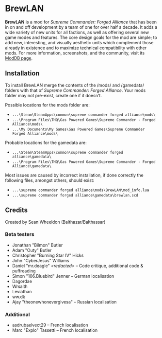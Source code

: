 # BrewLAN

**BrewLAN** is a mod for *Supreme Commander: Forged Alliance* that has been in on and
off development by a team of one for over half a decade. It adds a wide variety
of new units for all factions, as well as offering several new game modes and
features. The core design goals for the mod are simple; to add new, interesting,
and visually aesthetic units which complement those already in existence and to
maximize technical compatibility with other mods. For more information, screenshots,
and the community, visit its [ModDB page](http://www.moddb.com/mods/brewlan).

## Installation
To install BrewLAN merge the contents of the /mods/ and /gamedata/ folders with that
of *Supreme Commander: Forged Alliance*. Your mods folder may not pre-exist, create
one if it doesn't.

Possible locations for the mods folder are:
* `...\Steam\SteamApps\common\supreme commander forged alliance\mods\`
* `...\Program Files\THQ\Gas Powered Games\Supreme Commander - Forged Alliance\mods\`
* `...\My Documents\My Games\Gas Powered Games\Supreme Commander Forged Alliance\mods\`

Probable locations for the gamedata are:

* `...\Steam\SteamApps\common\supreme commander forged alliance\gamedata\`
* `...\Program Files\THQ\Gas Powered Games\Supreme Commander - Forged Alliance\gamedata\`

Most issues are caused by incorrect installation, if done correctly the following files, amongst others, should exist:

* `...\supreme commander forged alliance\mods\BrewLAN\mod_info.lua`
* `...\supreme commander forged alliance\gamedata\brewlan.scd`

## Credits
Created by Sean Wheeldon (Balthazar/Balthassar)

### Beta testers

- Jonathan "Bilmon" Butler
- Adam "Outy" Butler
- Christopher "Burning Star IV" Hicks
- John "CyberJesus" Williams
- Daniel "mr.deagle" _\<redacted\>_ – Code critique, additional code & puffreading
- Simon "106.Bluebird" Jenner – German localisation
- Dagordae
- Wrsaith
- Leviathan
- ww.dk
- Ajay "theonewhonevergivesa" – Russian localisation   

### Additional

- asdrubaelvect29 – French localisation
- Marc "Explo" Tassetti – French localisation
